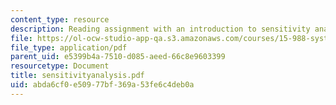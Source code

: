 ```yaml
---
content_type: resource
description: Reading assignment with an introduction to sensitivity analysis.
file: https://ol-ocw-studio-app-qa.s3.amazonaws.com/courses/15-988-system-dynamics-self-study-fall-1998-spring-1999/abda6cf0e50977bf369a53fe6c4deb0a_sensitivityanalysis.pdf
file_type: application/pdf
parent_uid: e5399b4a-7510-d085-aeed-66c8e9603399
resourcetype: Document
title: sensitivityanalysis.pdf
uid: abda6cf0-e509-77bf-369a-53fe6c4deb0a
---
```

